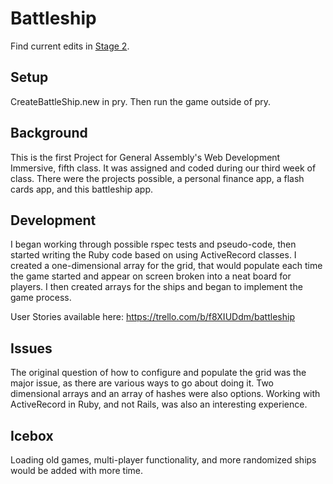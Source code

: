 <h1>Battleship</h1>

Find current edits in <a href="https://github.com/lmdragun/battleship/tree/stage2">Stage 2</a>.

<h2>Setup</h2>
CreateBattleShip.new in pry. Then run the game outside of pry.

<h2>Background</h2>

This is the first Project for General Assembly's Web Development Immersive, fifth class. It was assigned and coded during our third week of class. There were the projects possible,  a personal finance app, a flash cards app, and this battleship app.

<h2>Development</h2>

I began working through possible rspec tests and pseudo-code, then started writing the Ruby code based on using ActiveRecord classes. I created a one-dimensional array for the grid, that would populate each time the game started and appear on screen broken into a neat board for players. I then created arrays for the ships and began to implement the game process.

User Stories available here: <a href="https://trello.com/b/f8XIUDdm/battleship">https://trello.com/b/f8XIUDdm/battleship</a>

<h2>Issues</h2>

The original question of how to configure and populate the grid was the major issue, as there are various ways to go about doing it. Two dimensional arrays and an array of hashes were also options. Working with ActiveRecord in Ruby, and not Rails, was also an interesting experience.

<h2>Icebox</h2>

Loading old games, multi-player functionality, and more randomized ships would be added with more time.
